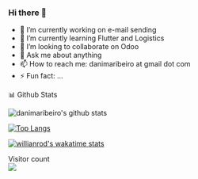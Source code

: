 ### Hi there 👋

- 🔭 I’m currently working on e-mail sending
- 🌱 I’m currently learning Flutter and Logistics
- 👯 I’m looking to collaborate on Odoo
- 💬 Ask me about anything
- 📫 How to reach me: danimaribeiro at gmail dot com
- ⚡ Fun fact: ...

 📊 Github Stats 

![danimaribeiro's github stats](https://github-readme-stats.wasabeef.vercel.app/api?username=danimaribeiro&show_icons=true&line_height=21&show_icons=true&theme=vue&count_private=true)

[![Top Langs](https://github-readme-stats.vercel.app/api/top-langs/?username=danimaribeiro&layout=compact)](https://github.com/danimaribeiro/github-readme-stats)

[![willianrod's wakatime stats](https://github-readme-stats.vercel.app/api/wakatime?username=danimaribeiro)](https://github.com/danimaribeiro/github-readme-stats)


<p > 
  Visitor count<br>
  <img src="https://profile-counter.glitch.me/danimaribeiro/count.svg" />
</p>
